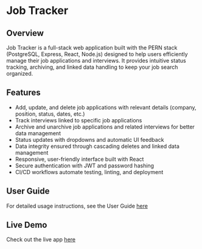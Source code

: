 # Job Tracker

## Overview

Job Tracker is a full-stack web application built with the PERN stack (PostgreSQL, Express, React, Node.js) designed to help users efficiently manage their job applications and interviews. It provides intuitive status tracking, archiving, and linked data handling to keep your job search organized.

## Features

- Add, update, and delete job applications with relevant details (company, position, status, dates, etc.)  
- Track interviews linked to specific job applications  
- Archive and unarchive job applications and related interviews for better data management  
- Status updates with dropdowns and automatic UI feedback  
- Data integrity ensured through cascading deletes and linked data management  
- Responsive, user-friendly interface built with React  
- Secure authentication with JWT and password hashing  
- CI/CD workflows automate testing, linting, and deployment

## User Guide

For detailed usage instructions, see the User Guide <a href="https://jobtracker-whloh.netlify.app/userguide" target="_blank">here</a>

## Live Demo

Check out the live app <a href="https://jobtracker-whloh.netlify.app/" target="_blank">here</a>
